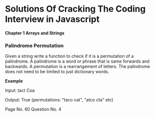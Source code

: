 # Solutions Of Cracking The Coding Interview in Javascript

#### Chapter 1 Arrays and Strings

### Palindrome Permutation

Given a string write a function to check if it is a permutation of a palindrome. A palindrome is a word or phrase that is same forwards and backwards. A permutation is a rearrangement of letters. The palindrome does not need to be limited to just dictionary words.

**Example**

Input: tact Coa

Output: True (permutations: "taco cat", "atco cta" etc)

Page No. 60 Question No. 4
